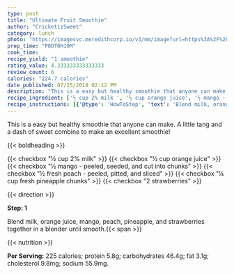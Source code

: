 ```yaml
---
type: post
title: "Ultimate Fruit Smoothie"
author: "CricketizSweet"
category: lunch
photo: "https://imagesvc.meredithcorp.io/v3/mm/image?url=https%3A%2F%2Fimages.media-allrecipes.com%2Fuserphotos%2F8140487.jpg"
prep_time: "P0DT0H10M"
cook_time: 
recipe_yield: "1 smoothie"
rating_value: 4.333333333333333
review_count: 6
calories: "224.7 calories"
date_published: 07/25/2018 02:12 PM
description: "This is a easy but healthy smoothie that anyone can make. A little tang and a dash of sweet combine to make an excellent smoothie!"
recipe_ingredient: ['½ cup 2% milk ', '½ cup orange juice', '½ mango - peeled, seeded, and cut into chunks', '½ fresh peach - peeled, pitted, and sliced', '¼ cup fresh pineapple chunks', '2 strawberries']
recipe_instructions: [{'@type': 'HowToStep', 'text': 'Blend milk, orange juice, mango, peach, pineapple, and strawberries together in a blender until smooth.\n'}]
---
```


This is a easy but healthy smoothie that anyone can make. A little tang and a dash of sweet combine to make an excellent smoothie! 

{{< boldheading >}}

{{< checkbox "½ cup 2% milk" >}}
{{< checkbox "½ cup orange juice" >}}
{{< checkbox "½  mango - peeled, seeded, and cut into chunks" >}}
{{< checkbox "½  fresh peach - peeled, pitted, and sliced" >}}
{{< checkbox "¼ cup fresh pineapple chunks" >}}
{{< checkbox "2  strawberries" >}}


{{< direction >}}

**Step: 1**

Blend milk, orange juice, mango, peach, pineapple, and strawberries together in a blender until smooth.{{< span >}}

{{< nutrition >}}

**Per Serving:** 225 calories; protein 5.8g; carbohydrates 46.4g; fat 3.1g; cholesterol 9.8mg; sodium 55.9mg.